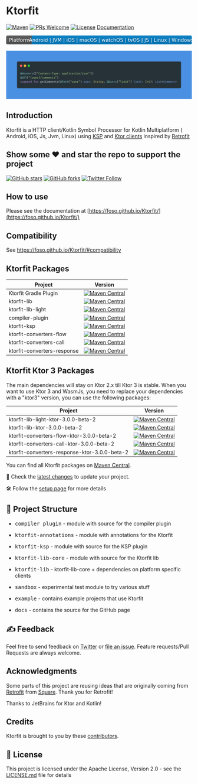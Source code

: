 <h1>Ktorfit</h1>

[![Maven](https://img.shields.io/badge/Maven-Central-download.svg?style=flat-square)](https://central.sonatype.com/search?q=g:de.jensklingenberg.ktorfit) [![PRs Welcome](https://img.shields.io/badge/PRs-welcome-brightgreen.svg)](https://github.com/Foso/Ktorfit)
[![License](https://img.shields.io/badge/Apache-2.0-green.svg)](https://github.com/Foso/Ktorfit/blob/master/LICENSE)
[Documentation](http://foso.github.io/Ktorfit)

[![Platforms](https://raw.githubusercontent.com/Foso/Ktorfit/master/docs/assets/badges/platforms.svg)](https://raw.githubusercontent.com/Foso/Ktorfit/master/docs/assets/badges/platforms.svg)
<p align="center">
  <img src ="https://raw.githubusercontent.com/Foso/Experimental/master/carbon.png"  />
</p>

## Introduction

Ktorfit is a HTTP client/Kotlin Symbol Processor for Kotlin Multiplatform ( Android, iOS, Js, Jvm, Linux)
using [KSP](https://github.com/google/ksp) and [Ktor clients](https://ktor.io/docs/getting-started-ktor-client.html)
inspired by [Retrofit](https://square.github.io/retrofit/)

## Show some :heart: and star the repo to support the project

[![GitHub stars](https://img.shields.io/github/stars/Foso/Ktorfit.svg?style=social&label=Star)](https://github.com/Foso/Ktorfit) [![GitHub forks](https://img.shields.io/github/forks/Foso/Ktorfit.svg?style=social&label=Fork)](https://github.com/Foso/Ktorfit/fork) [![Twitter Follow](https://img.shields.io/twitter/follow/jklingenberg_.svg?style=social)](https://twitter.com/jklingenberg_)

## How to use

Please see the documentation at [https://foso.github.io/Ktorfit/](https://foso.github.io/Ktorfit/)

## Compatibility
See https://foso.github.io/Ktorfit/#compatibility

## Ktorfit Packages

| Project                     |                                                                                                                  Version                                                                                                                  |
|-----------------------------|:-----------------------------------------------------------------------------------------------------------------------------------------------------------------------------------------------------------------------------------------:|
| Ktorfit Gradle Plugin       | [![Maven Central](https://img.shields.io/maven-central/v/de.jensklingenberg.ktorfit/de.jensklingenberg.ktorfit.gradle.plugin)](https://central.sonatype.com/artifact/de.jensklingenberg.ktorfit/de.jensklingenberg.ktorfit.gradle.plugin) |
| ktorfit-lib                 |                              [![Maven Central](https://img.shields.io/maven-central/v/de.jensklingenberg.ktorfit/ktorfit-lib)](https://central.sonatype.com/artifact/de.jensklingenberg.ktorfit/ktorfit-lib)                              |
| ktorfit-lib-light           |                        [![Maven Central](https://img.shields.io/maven-central/v/de.jensklingenberg.ktorfit/ktorfit-lib-light)](https://central.sonatype.com/artifact/de.jensklingenberg.ktorfit/ktorfit-lib-light)                        |
| compiler-plugin             |                          [![Maven Central](https://img.shields.io/maven-central/v/de.jensklingenberg.ktorfit/compiler-plugin)](https://central.sonatype.com/artifact/de.jensklingenberg.ktorfit/compiler-plugin)                          |
| ktorfit-ksp                 |                              [![Maven Central](https://img.shields.io/maven-central/v/de.jensklingenberg.ktorfit/ktorfit-lib)](https://central.sonatype.com/artifact/de.jensklingenberg.ktorfit/ktorfit-ksp)                              |
| ktorfit-converters-flow     |                  [![Maven Central](https://img.shields.io/maven-central/v/de.jensklingenberg.ktorfit/ktorfit-converters-flow)](https://central.sonatype.com/artifact/de.jensklingenberg.ktorfit/ktorfit-converters-flow)                  |
| ktorfit-converters-call     |                  [![Maven Central](https://img.shields.io/maven-central/v/de.jensklingenberg.ktorfit/ktorfit-converters-call)](https://central.sonatype.com/artifact/de.jensklingenberg.ktorfit/ktorfit-converters-call)                  |
| ktorfit-converters-response |              [![Maven Central](https://img.shields.io/maven-central/v/de.jensklingenberg.ktorfit/ktorfit-converters-response)](https://central.sonatype.com/artifact/de.jensklingenberg.ktorfit/ktorfit-converters-response)              |

## Ktorfit Ktor 3 Packages
The main dependencies will stay on Ktor 2.x till Ktor 3 is stable.
When you want to use Ktor 3 and WasmJs, you need to replace your dependencies with a "ktor3" version, you can use the following packages:

| Project                           |                                                                                                                       Version                                                                                                                       |
|-----------------------------------|:---------------------------------------------------------------------------------------------------------------------------------------------------------------------------------------------------------------------------------------------------:|
| ktorfit-lib-light-ktor-3.0.0-beta-2           |           [![Maven Central](https://img.shields.io/maven-central/v/de.jensklingenberg.ktorfit/ktorfit-lib-light-ktor-3.0.0-beta-2)](https://central.sonatype.com/artifact/de.jensklingenberg.ktorfit/ktorfit-lib-light-ktor-3.0.0-beta-2)           |
| ktorfit-lib-ktor-3.0.0-beta-2                 |                 [![Maven Central](https://img.shields.io/maven-central/v/de.jensklingenberg.ktorfit/ktorfit-lib-ktor-3.0.0-beta-2)](https://central.sonatype.com/artifact/de.jensklingenberg.ktorfit/ktorfit-lib-ktor-3.0.0-beta-2)                 |
| ktorfit-converters-flow-ktor-3.0.0-beta-2     |     [![Maven Central](https://img.shields.io/maven-central/v/de.jensklingenberg.ktorfit/ktorfit-converters-flow-ktor-3.0.0-beta-2)](https://central.sonatype.com/artifact/de.jensklingenberg.ktorfit/ktorfit-converters-flow-ktor-3.0.0-beta-2)     |
| ktorfit-converters-call-ktor-3.0.0-beta-2     |     [![Maven Central](https://img.shields.io/maven-central/v/de.jensklingenberg.ktorfit/ktorfit-converters-call-ktor-3.0.0-beta-2)](https://central.sonatype.com/artifact/de.jensklingenberg.ktorfit/ktorfit-converters-call-ktor-3.0.0-beta-2)     |
| ktorfit-converters-response-ktor-3.0.0-beta-2 | [![Maven Central](https://img.shields.io/maven-central/v/de.jensklingenberg.ktorfit/ktorfit-converters-response-ktor-3.0.0-beta-2)](https://central.sonatype.com/artifact/de.jensklingenberg.ktorfit/ktorfit-converters-response-ktor-3.0.0-beta-2) |

You can find all Ktorfit packages on [Maven Central](https://search.maven.org/search?q=de.jensklingenberg.ktorfit).

🔎 Check the [latest changes](https://github.com/Foso/Ktorfit/blob/master/docs/CHANGELOG.md) to update your project.

🛠 Follow the [setup page](https://foso.github.io/Ktorfit/installation/) for more details

## 👷 Project Structure

* <kbd>compiler plugin</kbd> - module with source for the compiler plugin
* <kbd>ktorfit-annotations</kbd> - module with annotations for the Ktorfit
* <kbd>ktorfit-ksp</kbd> - module with source for the KSP plugin
* <kbd>ktorfit-lib-core</kbd> - module with source for the Ktorfit lib
* <kbd>ktorfit-lib</kbd> - ktorfit-lib-core + dependencies on platform specific clients
* <kbd>sandbox</kbd> - experimental test module to try various stuff

* <kbd>example</kbd> - contains example projects that use Ktorfit
* <kbd>docs</kbd> - contains the source for the GitHub page

## ✍️ Feedback

Feel free to send feedback on [Twitter](https://twitter.com/jklingenberg_)
or [file an issue](https://github.com/foso/Ktorfit/issues/new). Feature requests/Pull Requests are always welcome.

## Acknowledgments

Some parts of this project are reusing ideas that are originally coming
from [Retrofit](https://square.github.io/retrofit/) from [Square](https://github.com/square). Thank you for Retrofit!

Thanks to JetBrains for Ktor and Kotlin!

## Credits

Ktorfit is brought to you by these [contributors](https://github.com/Foso/Ktorfit/graphs/contributors).

## 📜 License

This project is licensed under the Apache License, Version 2.0 - see
the [LICENSE.md](https://github.com/Foso/Ktorfit/blob/master/LICENSE) file for details

